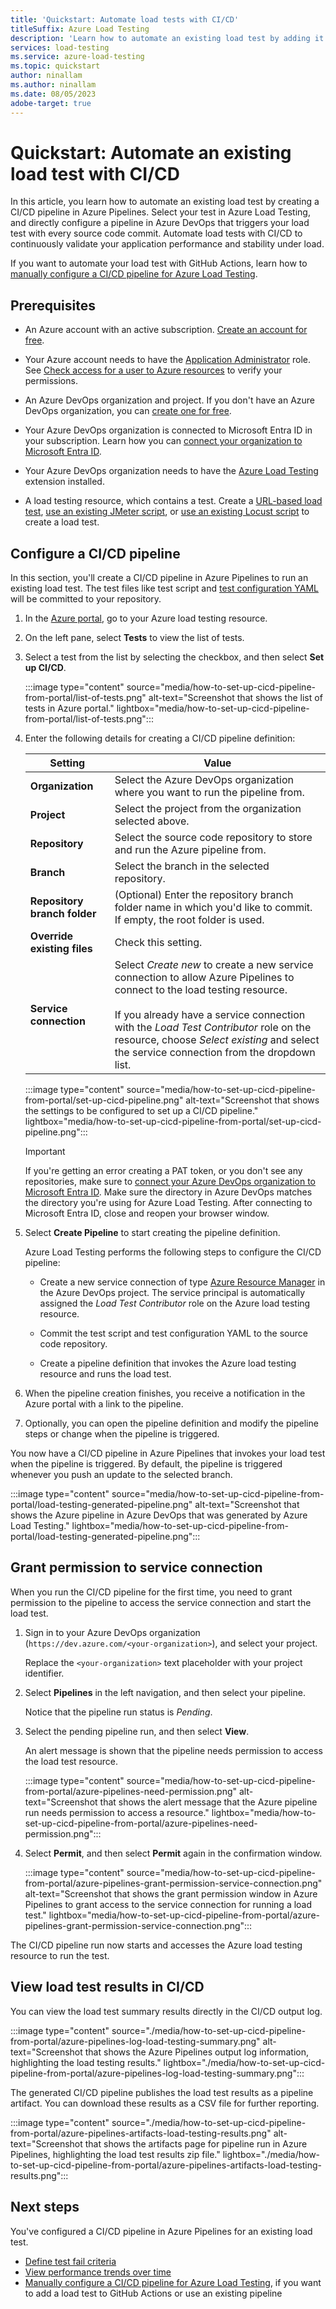 ```yaml
---
title: 'Quickstart: Automate load tests with CI/CD'
titleSuffix: Azure Load Testing
description: 'Learn how to automate an existing load test by adding it to Azure Pipelines directly from the Azure portal. Run load tests in your CI/CD pipeline to automate performance regression testing.'
services: load-testing
ms.service: azure-load-testing
ms.topic: quickstart
author: ninallam
ms.author: ninallam
ms.date: 08/05/2023
adobe-target: true
---
```


# Quickstart: Automate an existing load test with CI/CD

In this article, you learn how to automate an existing load test by creating a CI/CD pipeline in Azure Pipelines. Select your test in Azure Load Testing, and directly configure a pipeline in Azure DevOps that triggers your load test with every source code commit. Automate load tests with CI/CD to continuously validate your application performance and stability under load.

If you want to automate your load test with GitHub Actions, learn how to [manually configure a CI/CD pipeline for Azure Load Testing](./how-to-configure-load-test-cicd.md).

## Prerequisites

- An Azure account with an active subscription. [Create an account for free](https://azure.microsoft.com/free/?WT.mc_id=A261C142F).

- Your Azure account needs to have the [Application Administrator](/azure/active-directory/roles/permissions-reference#application-administrator) role. See [Check access for a user to Azure resources](/azure/role-based-access-control/check-access) to verify your permissions.

- An Azure DevOps organization and project. If you don't have an Azure DevOps organization, you can [create one for free](/azure/devops/pipelines/get-started/pipelines-sign-up?view=azure-devops&preserve-view=true).

- Your Azure DevOps organization is connected to Microsoft Entra ID in your subscription. Learn how you can [connect your organization to Microsoft Entra ID](/azure/devops/organizations/accounts/connect-organization-to-azure-ad).

- Your Azure DevOps organization needs to have the [Azure Load Testing](https://marketplace.visualstudio.com/items?itemName=AzloadTest.AzloadTesting) extension installed.

- A load testing resource, which contains a test. Create a [URL-based load test](./quickstart-create-and-run-load-test.md), [use an existing JMeter script](./how-to-create-and-run-load-test-with-jmeter-script.md), or [use an existing Locust script](./quickstart-create-run-load-test-with-locust.md) to create a load test.

## Configure a CI/CD pipeline

In this section, you'll create a CI/CD pipeline in Azure Pipelines to run an existing load test. The test files like test script and [test configuration YAML](/azure/load-testing/reference-test-config-yaml) will be committed to your repository.

1. In the [Azure portal](https://portal.azure.com/), go to your Azure load testing resource.

1. On the left pane, select **Tests** to view the list of tests.

1. Select a test from the list by selecting the checkbox, and then select **Set up CI/CD**.

    :::image type="content" source="media/how-to-set-up-cicd-pipeline-from-portal/list-of-tests.png" alt-text="Screenshot that shows the list of tests in Azure portal." lightbox="media/how-to-set-up-cicd-pipeline-from-portal/list-of-tests.png":::

1. Enter the following details for creating a CI/CD pipeline definition:

    |Setting|Value|
    |-|-|
    | **Organization** | Select the Azure DevOps organization where you want to run the pipeline from. |
    | **Project** | Select the project from the organization selected above. |
    | **Repository** | Select the source code repository to store and run the Azure pipeline from. |
    | **Branch** | Select the branch in the selected repository. |
    | **Repository branch folder** | (Optional) Enter the repository branch folder name in which you'd like to commit. If empty, the root folder is used. |
    | **Override existing files** | Check this setting. |
    | **Service connection** | Select *Create new* to create a new service connection to allow Azure Pipelines to connect to the load testing resource.<br/><br/>If you already have a service connection with the *Load Test Contributor* role on the resource, choose *Select existing* and select the service connection from the dropdown list. |

    :::image type="content" source="media/how-to-set-up-cicd-pipeline-from-portal/set-up-cicd-pipeline.png" alt-text="Screenshot that shows the settings to be configured to set up a CI/CD pipeline." lightbox="media/how-to-set-up-cicd-pipeline-from-portal/set-up-cicd-pipeline.png":::

    > [!IMPORTANT]
    > If you're getting an error creating a PAT token, or you don't see any repositories, make sure to [connect your Azure DevOps organization to Microsoft Entra ID](/azure/devops/organizations/accounts/connect-organization-to-azure-ad). Make sure the directory in Azure DevOps matches the directory you're using for Azure Load Testing. After connecting to Microsoft Entra ID, close and reopen your browser window.

1. Select **Create Pipeline** to start creating the pipeline definition.

    Azure Load Testing performs the following steps to configure the CI/CD pipeline:

    - Create a new service connection of type [Azure Resource Manager](/azure/devops/pipelines/library/service-endpoints#azure-resource-manager-service-connection) in the Azure DevOps project. The service principal is automatically assigned the *Load Test Contributor* role on the Azure load testing resource.

    - Commit the test script and test configuration YAML to the source code repository.

    - Create a pipeline definition that invokes the Azure load testing resource and runs the load test.

1. When the pipeline creation finishes, you receive a notification in the Azure portal with a link to the pipeline.

1. Optionally, you can open the pipeline definition and modify the pipeline steps or change when the pipeline is triggered.

You now have a CI/CD pipeline in Azure Pipelines that invokes your load test when the pipeline is triggered. By default, the pipeline is triggered whenever you push an update to the selected branch. 

:::image type="content" source="media/how-to-set-up-cicd-pipeline-from-portal/load-testing-generated-pipeline.png" alt-text="Screenshot that shows the Azure pipeline in Azure DevOps that was generated by Azure Load Testing." lightbox="media/how-to-set-up-cicd-pipeline-from-portal/load-testing-generated-pipeline.png":::

## Grant permission to service connection

When you run the CI/CD pipeline for the first time, you need to grant permission to the pipeline to access the service connection and start the load test.

1. Sign in to your Azure DevOps organization (`https://dev.azure.com/<your-organization>`), and select your project.
    
    Replace the `<your-organization>` text placeholder with your project identifier.

1. Select **Pipelines** in the left navigation, and then select your pipeline.

    Notice that the pipeline run status is *Pending*.

1. Select the pending pipeline run, and then select **View**.

    An alert message is shown that the pipeline needs permission to access the load test resource.

    :::image type="content" source="media/how-to-set-up-cicd-pipeline-from-portal/azure-pipelines-need-permission.png" alt-text="Screenshot that shows the alert message that the Azure pipeline run needs permission to access a resource." lightbox="media/how-to-set-up-cicd-pipeline-from-portal/azure-pipelines-need-permission.png":::

1. Select **Permit**, and then select **Permit** again in the confirmation window.

    :::image type="content" source="media/how-to-set-up-cicd-pipeline-from-portal/azure-pipelines-grant-permission-service-connection.png" alt-text="Screenshot that shows the grant permission window in Azure Pipelines to grant access to the service connection for running a load test." lightbox="media/how-to-set-up-cicd-pipeline-from-portal/azure-pipelines-grant-permission-service-connection.png":::

The CI/CD pipeline run now starts and accesses the Azure load testing resource to run the test.

## View load test results in CI/CD

You can view the load test summary results directly in the CI/CD output log.

:::image type="content" source="./media/how-to-set-up-cicd-pipeline-from-portal/azure-pipelines-log-load-testing-summary.png" alt-text="Screenshot that shows the Azure Pipelines output log information, highlighting the load testing results." lightbox="./media/how-to-set-up-cicd-pipeline-from-portal/azure-pipelines-log-load-testing-summary.png":::

The generated CI/CD pipeline publishes the load test results as a pipeline artifact. You can download these results as a CSV file for further reporting.

:::image type="content" source="./media/how-to-set-up-cicd-pipeline-from-portal/azure-pipelines-artifacts-load-testing-results.png" alt-text="Screenshot that shows the artifacts page for pipeline run in Azure Pipelines, highlighting the load test results zip file." lightbox="./media/how-to-set-up-cicd-pipeline-from-portal/azure-pipelines-artifacts-load-testing-results.png":::

## Next steps

You've configured a CI/CD pipeline in Azure Pipelines for an existing load test. 

- [Define test fail criteria](./how-to-define-test-criteria.md)
- [View performance trends over time](./how-to-compare-multiple-test-runs.md)
- [Manually configure a CI/CD pipeline for Azure Load Testing](./how-to-configure-load-test-cicd.md), if you want to add a load test to GitHub Actions or use an existing pipeline
